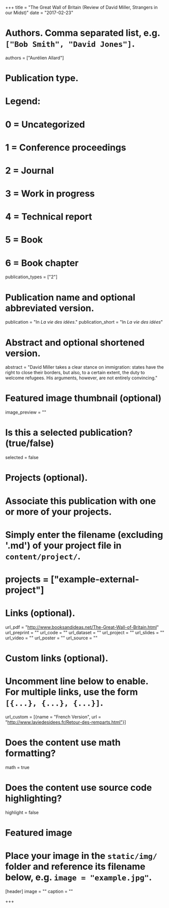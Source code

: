 +++
title = "The Great Wall of Britain (Review of David Miller, Strangers in our Midst)"
date = "2017-02-23"
  
# Authors. Comma separated list, e.g. `["Bob Smith", "David Jones"]`.
authors = ["Aurélien Allard"]

# Publication type.
# Legend:
# 0 = Uncategorized
# 1 = Conference proceedings
# 2 = Journal
# 3 = Work in progress
# 4 = Technical report
# 5 = Book
# 6 = Book chapter
publication_types = ["2"]
  
# Publication name and optional abbreviated version.
publication = "In *La vie des idées*."
publication_short = "In *La vie des idées*"
  
# Abstract and optional shortened version.
abstract = "David Miller takes a clear stance on immigration: states have the right to close their borders, but also, to a certain extent, the duty to welcome refugees. His arguments, however, are not entirely convincing."

# Featured image thumbnail (optional)
image_preview = ""
  
# Is this a selected publication? (true/false)
selected = false
  
# Projects (optional).
#   Associate this publication with one or more of your projects.
#   Simply enter the filename (excluding '.md') of your project file in `content/project/`.
# projects = ["example-external-project"]
  
# Links (optional).
url_pdf = "http://www.booksandideas.net/The-Great-Wall-of-Britain.html"
url_preprint = ""
url_code = ""
url_dataset = ""
url_project = ""
url_slides = ""
url_video = ""
url_poster = ""
url_source = ""
  
# Custom links (optional).
#   Uncomment line below to enable. For multiple links, use the form `[{...}, {...}, {...}]`.
url_custom = [{name = "French Version", url = "http://www.laviedesidees.fr/Retour-des-remparts.html"}]
  
# Does the content use math formatting?
math = true
  
# Does the content use source code highlighting?
highlight = false
  
# Featured image
# Place your image in the `static/img/` folder and reference its filename below, e.g. `image = "example.jpg"`.
[header]
image = ""
caption = ""
  
+++